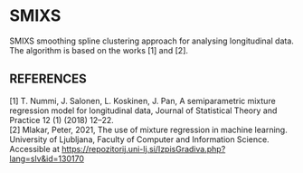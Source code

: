 # SMIXS

SMIXS smoothing spline clustering approach for analysing longitudinal data.
The algorithm is based on the works [1] and [2].

## REFERENCES

<a id="1">[1]</a> T. Nummi, J. Salonen, L. Koskinen, J. Pan, A semiparametric mixture regression model for longitudinal data, Journal of Statistical Theory and Practice 12 (1) (2018) 12–22.
<br />
<a id="1">[2]</a> Mlakar, Peter, 2021, The use of mixture regression in machine learning. University of Ljubljana, Faculty of Computer and Information Science. Accessible at https://repozitorij.uni-lj.si/IzpisGradiva.php?lang=slv&id=130170